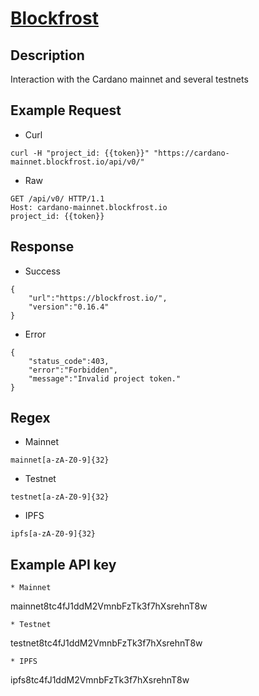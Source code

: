 # [Blockfrost](https://docs.blockfrost.io/)

## __Description__
Interaction with the Cardano mainnet and several testnets

## __Example Request__
* Curl
```
curl -H "project_id: {{token}}" "https://cardano-mainnet.blockfrost.io/api/v0/"
```

* Raw
```
GET /api/v0/ HTTP/1.1
Host: cardano-mainnet.blockfrost.io
project_id: {{token}}
```

## __Response__
* Success
```
{
    "url":"https://blockfrost.io/",
    "version":"0.16.4"
}
```
* Error
```
{
    "status_code":403,
    "error":"Forbidden",
    "message":"Invalid project token."
}
```
## __Regex__
* Mainnet
```
mainnet[a-zA-Z0-9]{32}
```
* Testnet
```
testnet[a-zA-Z0-9]{32}
```
* IPFS
```
ipfs[a-zA-Z0-9]{32}
```

## __Example API key__
```
* Mainnet
```
mainnet8tc4fJ1ddM2VmnbFzTk3f7hXsrehnT8w
```
* Testnet
```
testnet8tc4fJ1ddM2VmnbFzTk3f7hXsrehnT8w
```
* IPFS
```
ipfs8tc4fJ1ddM2VmnbFzTk3f7hXsrehnT8w
```